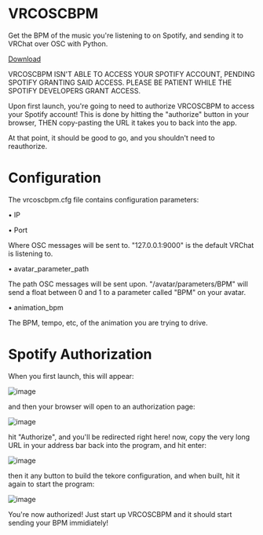 # VRCOSCBPM
Get the BPM of the music you're listening to on Spotify, and sending it to VRChat over OSC with Python.

[Download](https://github.com/ChocolateEinstein/VRCOSCBPM/releases/download/v1.0.0/VRCOSCBPM.zip)

VRCOSCBPM ISN'T ABLE TO ACCESS YOUR SPOTIFY ACCOUNT, PENDING SPOTIFY GRANTING SAID ACCESS. PLEASE BE PATIENT WHILE THE SPOTIFY DEVELOPERS GRANT ACCESS.

Upon first launch, you're going to need to authorize VRCOSCBPM to access your Spotify account! This is done by hitting the "authorize" button in your browser, THEN copy-pasting the URL it takes you to back into the app. 

At that point, it should be good to go, and you shouldn't need to reauthorize.

# Configuration
The vrcoscbpm.cfg file contains configuration parameters:

  • IP

  • Port

Where OSC messages will be sent to. "127.0.0.1:9000" is the default VRChat is listening to.
  
  • avatar_parameter_path

The path OSC messages will be sent upon. "/avatar/parameters/BPM" will send a float between 0 and 1 to a parameter called "BPM" on your avatar.

  • animation_bpm

The BPM, tempo, etc, of the animation you are trying to drive.

# Spotify Authorization
When you first launch, this will appear:

![image](https://user-images.githubusercontent.com/12983495/215369618-05f71ced-ff1c-4079-b098-d226fbdb8e81.png)

and then your browser will open to an authorization page:

![image](https://user-images.githubusercontent.com/12983495/215377109-a2491567-2fd1-4ad9-b742-fa5e368e0201.png)

hit "Authorize", and you'll be redirected right here! now, copy the very long URL in your address bar back into the program, and hit enter:

![image](https://user-images.githubusercontent.com/12983495/215372053-18d11b99-9501-45f9-b7d3-3a2991bc5eb3.png)

then it any button to build the tekore configuration, and when built, hit it again to start the program:

![image](https://user-images.githubusercontent.com/12983495/215370287-dd56f978-8e8f-47ba-87ab-9c9f877c1f66.png)

You're now authorized! Just start up VRCOSCBPM and it should start sending your BPM immidiately!
